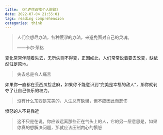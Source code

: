 ```yaml
---
title: 《也许你该找个人聊聊》
date: 2022-07-04 21:55:01
tags: reading comprehension
categories: think
---
```


> 人们会想尽办法，各种荒谬的办法，来避免面对自己的灵魂。
>
> ——卡尔·荣格

变化常常伴随着失去，无所失则不得变，正因如此，人们常常说着要去改变，缺依然驻足原地。

> 失去总是令人痛苦

如果你一直都在丢西瓜捡芝麻，如果你不能意识到“完美是幸福的敌人”，那你就剥夺了让自己快乐的权力。

> 没有什么东西是完美的，人生总有缺憾，但不应因此而悲伤

愤怒的人不易靠近

> 这不只是在说，你应该远离那些正在气头上的人，它的另一层意思是，如果你真的想解决问题，那就应该压制内心的愤怒